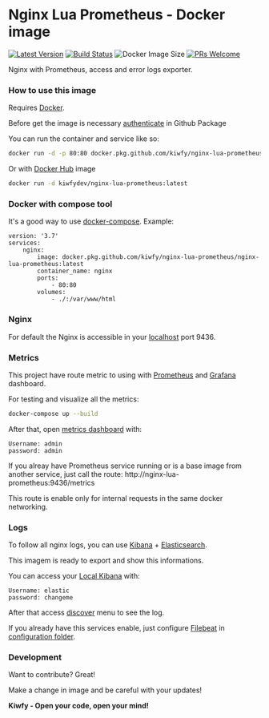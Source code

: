 # Nginx Lua Prometheus - Docker image

[![Latest Version](https://img.shields.io/github/v/release/kiwfy/nginx-lua-prometheus.svg?style=flat-square)](https://github.com/kiwfy/nginx-lua-prometheus/releases)
[![Build Status](https://img.shields.io/github/workflow/status/kiwfy/nginx-lua-prometheus/CI?label=ci%20build&style=flat-square)](https://github.com/kiwfy/nginx-lua-prometheus/actions?query=workflow%3ACI)
![Docker Image Size](https://img.shields.io/docker/image-size/kiwfydev/nginx-lua-prometheus/latest)
[![PRs Welcome](https://img.shields.io/badge/PRs-welcome-brightgreen.svg?style=flat-square)](http://makeapullrequest.com)

Nginx with Prometheus, access and error logs exporter.

### How to use this image

Requires [Docker](https://www.docker.com/get-started).

Before get the image is necessary [authenticate](https://docs.github.com/pt/packages/using-github-packages-with-your-projects-ecosystem/configuring-docker-for-use-with-github-packages) in Github Package

You can run the container and service like so:

```sh
docker run -d -p 80:80 docker.pkg.github.com/kiwfy/nginx-lua-prometheus/nginx-lua-prometheus:latest
```

Or with [Docker Hub](https://hub.docker.com/r/kiwfydev/nginx-lua-prometheus) image

```sh
docker run -d kiwfydev/nginx-lua-prometheus:latest
```

### Docker with compose tool

It's a good way to use [docker-compose](https://docs.docker.com/compose/). Example:

```
version: '3.7'
services:
    nginx:
        image: docker.pkg.github.com/kiwfy/nginx-lua-prometheus/nginx-lua-prometheus:latest
        container_name: nginx
        ports:
            - 80:80
        volumes:
            - ./:/var/www/html
```

### Nginx

For default the Nginx is accessible in your [localhost](http://localhost:9436/) port 9436.

### Metrics

This project have route metric to using with [Prometheus](https://prometheus.io/) and [Grafana](https://grafana.com/) dashboard.

For testing and visualize all the metrics:

```sh
docker-compose up --build
```

After that, open [metrics dashboard](http://localhost:3000/d/rVSzEqEGk/nginx-lua-prometheus-monitoring) with:

```
Username: admin
password: admin
```

If you alreay have Prometheus service running or is a base image from another service, just call the route: http://nginx-lua-prometheus:9436/metrics

This route is enable only for internal requests in the same docker networking.

### Logs

To follow all nginx logs, you can use [Kibana](https://www.elastic.co/kibana) + [Elasticsearch](https://www.elastic.co/).

This imagem is ready to export and show this informations.

You can access your [Local Kibana](http://localhost:5601/) with:

```
Username: elastic
password: changeme
```

After that access [discover](http://localhost:5601/app/discover) menu to see the log.

If you already have this services enable, just configure [Filebeat](https://www.elastic.co/beats/filebeat) in [configuration folder](https://github.com/kiwfy/nginx-lua-prometheus/blob/master/filebeat/filebeat.yml).

### Development

Want to contribute? Great!

Make a change in image and be careful with your updates!

**Kiwfy - Open your code, open your mind!**
